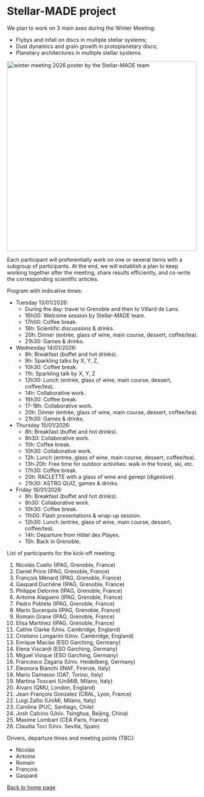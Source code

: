 # Stellar-MADE project

We plan to work on 3 main axes during the Winter Meeting:
- Flybys and infall on discs in multiple stellar systems;  
- Dust dynamics and grain growth in protoplanetary discs;  
- Planetary architectures in multiple stellar systems.  

<img src="https://nicolascuello.github.io/Stellar-MADE/images/Affiche_A3_Stellar-MADE_winter_meeting_2025.png" alt="winter meeting 2026 poster by the Stellar-MADE team" width="500"/>

Each participant will preferentially work on one or several items with a subgroup of participants. At the end, we will establish a plan to keep working together after the meeting, share results efficiently, and co-write the corresponding scientific articles.

Program with indicative times:  
- Tuesday 13/01/2026:  
    - During the day: travel to Grenoble and then to Villard de Lans.
    - 16h00: Welcome session by Stellar-MADE team.
    - 17h00: Coffee break.
    - 18h: Scientific discussions & drinks.
    - 20h: Dinner (entrée, glass of wine, main course, dessert, coffee/tea).
    - 21h30: Games & drinks.  
- Wednesday 14/01/2026:  
    - 8h: Breakfast (buffet and hot drinks).
    - 9h: Sparkling talks by X, Y, Z,
    - 10h30: Coffee break.
    - 11h: Sparkling talk by X, Y, Z
    - 12h30: Lunch (entrée, glass of wine, main course, dessert, coffee/tea).
    - 14h: Collaborative work.
    - 16h30: Coffee break.
    - 17-18h: Collaborative work.
    - 20h: Dinner (entrée, glass of wine, main course, dessert, coffee/tea).
    - 21h30: Games & drinks.  
- Thursday 15/01/2026:
    - 8h: Breakfast (buffet and hot drinks).
    - 8h30: Collaborative work.
    - 10h: Coffee break.
    - 10h30: Collaborative work.
    - 12h: Lunch (entrée, glass of wine, main course, dessert, coffee/tea).
    - 13h-20h: Free time for outdoor activities: walk in the forest, ski, etc.
    - 17h30: Coffee break.
    - 20h: RACLETTE with a glass of wine and genepi (digestive).
    - 21h30: ASTRO QUIZ, games & drinks.
- Friday 16/01/2026:
    - 8h: Breakfast (buffet and hot drinks).
    - 8h30: Collaborative work.
    - 10h30: Coffee break.
    - 11h00: Flash presentations & wrap-up session.
    - 12h30: Lunch (entrée, glass of wine, main course, dessert, coffee/tea).
    - 14h: Departure from Hôtel des Playes.
    - 15h: Back in Grenoble.  


List of participants for the kick-off meeting:
1.	Nicolás Cuello (IPAG, Grenoble, France)
2.	Daniel Price (IPAG, Grenoble, France)
3.	François Ménard (IPAG, Grenoble, France)
4.	Gaspard Duchêne (IPAG, Grenoble, France)
5.	Philippe Delorme (IPAG, Grenoble, France)
6.	Antoine Alaguero (IPAG, Grenoble, France)
7.	Pedro Poblete (IPAG, Grenoble, France)
8.	Mario Sucerquia (IPAG, Grenoble, France)
9.	Romain Grane (IPAG, Grenoble, France)
10.	Elisa Martínez (IPAG, Grenoble, France)
11.	Cathie Clarke (Univ. Cambridge, England)
12.	Cristiano Longarini (Univ. Cambridge, England)
13.	Enrique Macías (ESO Garching, Germany)
14.	Elena Viscardi (ESO Garching, Germany)
15.	Miguel Vioque (ESO Garching, Germany)
16.	Francesco Zagaria (Univ. Heidelberg, Germany)
17.	Eleonora Bianchi (INAF, Firenze, Italy)
18.	Mario Damasso (OAT, Torino, Italy)
19.	Martina Toscani (UniMiB, Milano, Italy)
20.	Álvaro (QMU, London, England)
21.	Jean-François Gonzalez (CRAL, Lyon, France)
22.	Luigi Zallio (UniMi, Milano, Italy)
23.	Carolina (PUC, Santiago, Chile)
24.	Josh Calcino (Univ. Tsinghua, Beijing, China)
25.	Maxime Lombart (CEA Paris, France)
26.	Claudia Toci (Univ. Sevilla, Spain) 

Drivers, departure times and meeting points (TBC):  
- Nicolás
- Antoine
- Romain
- François
- Gaspard

[Back to home page](https://nicolascuello.github.io/Stellar-MADE/)

